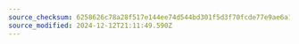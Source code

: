 ```yaml
---
source_checksum: 6258626c78a28f517e144ee74d544bd301f5d3f70fcde77e9ae6a14081760936
source_modified: 2024-12-12T21:11:49.590Z
---
```


